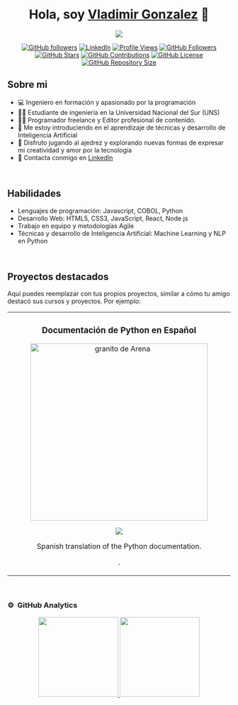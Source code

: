 <div align="center">
  <h1 align="center">Hola, soy <a href="https://www.linkedin.com/in/vladimir-gonzalez-77a3291b0/">Vladimir Gonzalez</a> 👋</h1>
  <img src="https://i.ibb.co/8766S57/banner-2.png">
</div>




<p align="center">
  <a href="https://github.com/VladimirGonzalez"><img src="https://img.shields.io/github/followers/VladimirGonzalez?style=social" alt="GitHub followers"></a>
  <a href="https://www.linkedin.com/in/vladimir-gonzalez-77a3291b0/"><img src="https://img.shields.io/badge/-LinkedIn-blue?style=social&logo=linkedin" alt="LinkedIn"></a>
  <a href="https://github.com/VladimirGonzalez"><img src="https://komarev.com/ghpvc/?username=VladimirGonzalez" alt="Profile Views"></a>
  <a href="https://github.com/VladimirGonzalez"><img src="https://img.shields.io/github/followers/VladimirGonzalez?label=Followers&style=social" alt="GitHub Followers"></a>
  <a href="https://github.com/VladimirGonzalez"><img src="https://img.shields.io/github/stars/VladimirGonzalez?style=social" alt="GitHub Stars"></a>
  <a href="https://github.com/VladimirGonzalez"><img src="https://img.shields.io/github/last-commit/VladimirGonzalez/VladimirGonzalez?label=Contributions" alt="GitHub Contributions"></a>
  <a href="https://github.com/VladimirGonzalez"><img src="https://img.shields.io/github/license/VladimirGonzalez/VladimirGonzalez" alt="GitHub License"></a>
  <a href="https://github.com/VladimirGonzalez"><img src="https://img.shields.io/github/repo-size/VladimirGonzalez/VladimirGonzalez" alt="GitHub Repository Size"></a>
</p>


## Sobre mi

- 💻 Ingeniero en formación y apasionado por la programación
- 🧑‍🎓 Estudiante de ingeniería en la Universidad Nacional del Sur (UNS)
- 👨‍💻 Programador freelance y Editor profesional de contenido.
- 🧠 Me estoy introduciendo en el aprendizaje de técnicas y desarrollo de Inteligencia Artificial
- 🎲 Disfruto jugando al ajedrez y explorando nuevas formas de expresar mi creatividad y amor por la tecnología
- 💬 Contacta conmigo en [LinkedIn](https://www.linkedin.com/in/vladimir-gonzalez-77a3291b0/)

<br>

## Habilidades

- Lenguajes de programación: Javascript, COBOL, Python
- Desarrollo Web: HTML5, CSS3, JavaScript, React, Node.js
- Trabajo en equipo y metodologías Agile
- Técnicas y desarrollo de Inteligencia Artificial: Machine Learning y NLP en Python

<br>

## Proyectos destacados

Aquí puedes reemplazar con tus propios proyectos, similar a cómo tu amigo destacó sus cursos y proyectos. Por ejemplo:

<table>
<tr>
<td width="50%">
<h3 align="center">Documentación de Python en Español</h3>
<div align="center">                                       
<a href="https://github.com/VladimirGonzalez/python-docs-es" target="_blank"><img src="https://upload.wikimedia.org/wikipedia/commons/thumb/0/0a/Python.svg/2048px-Python.svg.png" width="400" alt="granito de Arena"></a>
<br>
<p>
<a href="https://github.com/python/python-docs-es" target="_blank">
<img src="https://avatars.githubusercontent.com/u/1525981?s=48&v=4">
</a>
</p>
<p>Spanish translation of the Python documentation.

.</p>
</div>                                                             
</table>                                                                                 
</div>
<br>

### ⚙️ &nbsp;GitHub Analytics

<p align="center">
<a href="https://github.com/VladimirGonzalez">
  <img height="180em" src="https://github-readme-stats-eight-theta.vercel.app/api?username=VladimirGonzalez&show_icons=true&theme=algolia&include_all_commits=true&count_private=true"/>
  <img height="180em" src="https://github-readme-stats-eight-theta.vercel.app/api/top-langs/?username=VladimirGonzalez&layout=compact&langs_count=8&theme=algolia"/>
</a>
</p>
